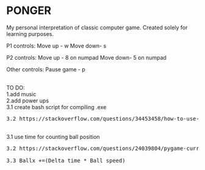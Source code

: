 # PONGER
My personal interpretation of classic computer game. Created solely for learning purposes.

P1 controls:
Move up - w
Move down- s

P2 controls:
Move up - 8 on numpad
Move down- 5 on numpad

Other controls:
Pause game - p

<br/>
TO DO:<br/>
1.add music <br/>
2.add power ups<br/>
3.1 create bash script for compiling .exe <br/>
<pre>3.2 https://stackoverflow.com/questions/34453458/how-to-use-pyinstaller</pre><br/>
3.1 use time for counting ball position<br/>
<pre>3.2 https://stackoverflow.com/questions/24039804/pygame-current-time-millis-and-delta-time <br/>
3.3 Ballx +=(Delta_time * Ball_speed)</pre><br/>
